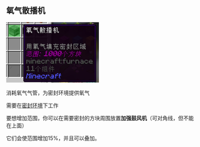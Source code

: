 ## 氧气散播机

![氧气散播机](image/11-1.png)

消耗氧气气管，为密封环境提供氧气

需要在[密封环境](../6.md)下工作

要想增加范围，你可以在需要密封的方块周围放置**加强鼓风机**（可对角线，但不能在上面）

它们会使范围增加15%，并且可以叠加。
